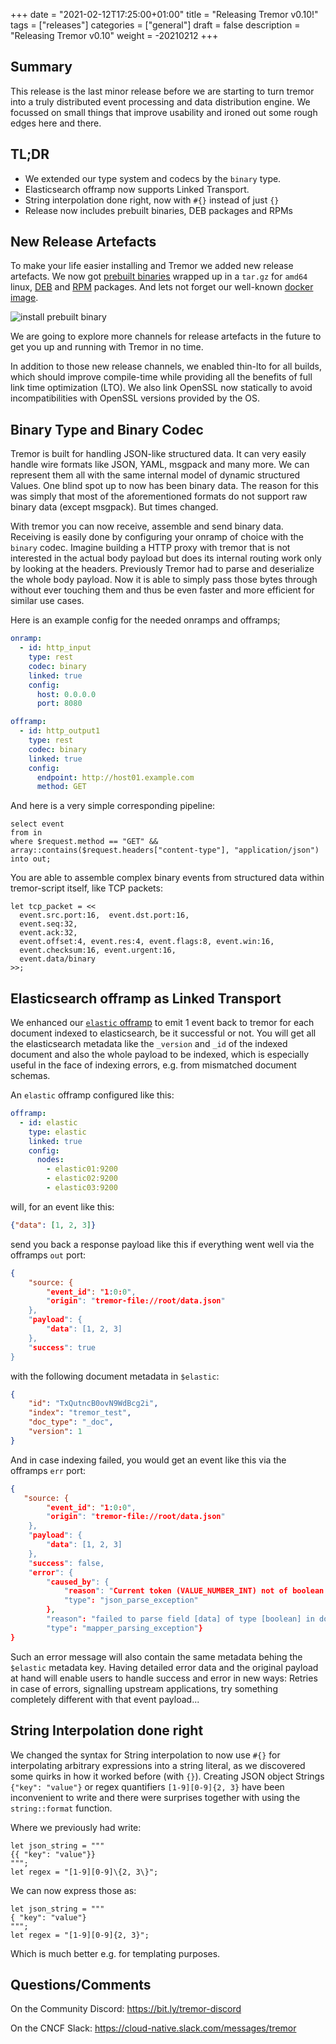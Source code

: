 +++
date = "2021-02-12T17:25:00+01:00"
title = "Releasing Tremor v0.10!"
tags = ["releases"]
categories = ["general"]
draft = false
description = "Releasing Tremor v0.10"
weight = -20210212
+++

## Summary

This release is the last minor release before we are starting to turn tremor into a truly distributed event processing and data distribution engine. We focussed on small things that improve usability and ironed out some rough edges here and there.

## TL;DR

* We extended our type system and codecs by the `binary` type.
* Elasticsearch offramp now supports Linked Transport.
* String interpolation done right, now with `#{}` instead of just `{}`
* Release now includes prebuilt binaries, DEB packages and RPMs

## New Release Artefacts

To make your life easier installing and Tremor we added new release artefacts. We now got [prebuilt binaries](https://github.com/tremor-rs/tremor-runtime/releases/download/v0.10.0/tremor-0.10.0-x86_64-unknown-linux-gnu.tar.gz) wrapped up in a `tar.gz` for `amd64` linux, [DEB](https://github.com/tremor-rs/tremor-runtime/releases/download/v0.10.0/tremor_0.10.0_amd64.deb) and [RPM](https://github.com/tremor-rs/tremor-runtime/releases/download/v0.10.0/tremor-0.10.0-1.x86_64.rpm) packages. And lets not forget our well-known [docker image](https://hub.docker.com/repository/docker/tremorproject/tremor).

![install prebuilt binary](/img/blog/2021-02-19/2021-02-19_prebuilt_binary.gif)

We are going to explore more channels for release artefacts in the future to get you up and running with Tremor in no time.

In addition to those new release channels, we enabled thin-lto for all builds, which should improve compile-time while providing all the benefits of full link time optimization (LTO). We also link OpenSSL now statically to avoid incompatibilities with OpenSSL versions provided by the OS.

## Binary Type and Binary Codec

Tremor is built for handling JSON-like structured data. It can very easily handle wire formats like JSON, YAML, msgpack and many more. We can represent them all with the same internal model of dynamic structured Values. One blind spot up to now has been binary data. The reason for this was simply that most of the aforementioned formats do not support raw binary data (except msgpack). But times changed.

With tremor you can now receive, assemble and send binary data. Receiving is easily done by configuring your onramp of choice with the `binary` codec. Imagine building a HTTP proxy with tremor that is not interested in the actual body payload but does its internal routing work only by looking at the headers. Previously Tremor had to parse and deserialize the whole body payload. Now it is able to simply pass those bytes through without ever touching them and thus be even faster and more efficient for similar use cases.

Here is an example config for the needed onramps and offramps;

```yaml
onramp:
  - id: http_input
    type: rest
    codec: binary
    linked: true
    config:
      host: 0.0.0.0
      port: 8080

offramp:
  - id: http_output1
    type: rest
    codec: binary
    linked: true
    config:
      endpoint: http://host01.example.com
      method: GET
```

And here is a very simple corresponding pipeline:

```trickle
select event
from in
where $request.method == "GET" && array::contains($request.headers["content-type"], "application/json")
into out;
```

You are able to assemble complex binary events from structured data within tremor-script itself, like TCP packets:

```
let tcp_packet = <<
  event.src.port:16,  event.dst.port:16,
  event.seq:32,
  event.ack:32,
  event.offset:4, event.res:4, event.flags:8, event.win:16,
  event.checksum:16, event.urgent:16,
  event.data/binary
>>;
```

## Elasticsearch offramp as Linked Transport

We enhanced our [`elastic` offramp](https://docs.tremor.rs/artefacts/offramps/#elastic) to emit 1 event back to tremor for each document indexed to elasticsearch, be it successful or not. You will get all the elasticsearch metadata like the `_version` and `_id` of the indexed document and also the whole payload to be indexed, which is especially useful in the face of indexing errors, e.g. from mismatched document schemas.

An `elastic` offramp configured like this:

```yaml
offramp:
  - id: elastic
    type: elastic
    linked: true
    config:
      nodes:
        - elastic01:9200
        - elastic02:9200
        - elastic03:9200
```

will, for an event like this:

```json
{"data": [1, 2, 3]}
```

send you back a response payload like this if everything went well via the offramps `out` port:

```json
{
    "source: {
        "event_id": "1:0:0",
        "origin": "tremor-file://root/data.json"
    },
    "payload": {
        "data": [1, 2, 3]
    },
    "success": true
}
```

with the following document metadata in `$elastic`:

```json
{
    "id": "TxQutncB0ovN9WdBcg2i",
    "index": "tremor_test",
    "doc_type": "_doc",
    "version": 1
}
```

And in case indexing failed, you would get an event like this via the offramps `err` port:

```json
{
   "source: {
        "event_id": "1:0:0",
        "origin": "tremor-file://root/data.json"
    },
    "payload": {
        "data": [1, 2, 3]
    },
    "success": false,
    "error": {
        "caused_by": {
            "reason": "Current token (VALUE_NUMBER_INT) not of boolean type\n at [Source: (byte[])\"POST //_bulk HTTP/1.1\r\ncontent-type: application/json\r\ncontent-length: 346\r\nuser-agent: reqwest/0.9.24\r\naccept: */*\r\naccept-encoding: gzip\r\nhost: 127.0.0.1:9200\r\n\r\n{\"index\":{\"_index\":\"tremor_test\",\"_type\":\"_doc\"}}\n{\"data\":\"[1, 2, 3]\"}\n\"[truncated 10 bytes]; line: 1, column: 13]",
            "type": "json_parse_exception"
        },
        "reason": "failed to parse field [data] of type [boolean] in document with id 'TxQutncB0ovN9WdBcg2i'. Preview of field's value: '1'",
        "type": "mapper_parsing_exception"}
}
```

Such an error message will also contain the same metadata behing the `$elastic` metadata key.
Having detailed error data and the original payload at hand will enable users to handle success and error in new ways: Retries in case of errors, signalling upstream applications, try something completely different with that event payload...

## String Interpolation done right

We changed the syntax for String interpolation to now use `#{}` for interpolating arbitrary expressions into a string literal, as we discovered some quirks in how it worked before (with `{}`). Creating JSON object Strings `{"key": "value"}` or regex quantifiers `[1-9][0-9]{2, 3}` have been inconvenient to write and there were surprises together with using the `string::format` function.

Where we previously had write:

```tremor
let json_string = """
{{ "key": "value"}}
""";
let regex = "[1-9][0-9]\{2, 3\}";
```

We can now express those as:

```tremor
let json_string = """
{ "key": "value"}
""";
let regex = "[1-9][0-9]{2, 3}";
```

Which is much better e.g. for templating purposes.

## Questions/Comments

On the Community Discord: https://bit.ly/tremor-discord

On the CNCF Slack: https://cloud-native.slack.com/messages/tremor

